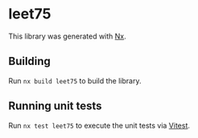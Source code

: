 # leet75

This library was generated with [Nx](https://nx.dev).

## Building

Run `nx build leet75` to build the library.

## Running unit tests

Run `nx test leet75` to execute the unit tests via [Vitest](https://vitest.dev/).
